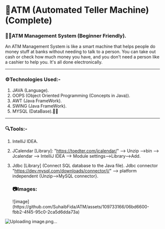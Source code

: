 # 🏧ATM (Automated Teller Machine) (Complete)

<h3>🧑‍💼ATM Management System (Beginner Friendly).</h3>

  An ATM Management System is like a smart machine that helps people do money stuff at banks without needing to
  talk to a person. You can take out cash or check how much money you have, and you don't need a person like a cashier to help you. It's all done 
  electronically.
  <hr>
 
<h3>⚙️Technologies Used:-</h3>
  
 1) JAVA (Language).
 2) OOPS (Object Oriented Programming (Concepts in Java)).
 3) AWT (Java FrameWork).
 4) SWING (Java FrameWork).
 5) MYSQL (DataBase).😶‍🌫️
  <hr>

<h3>🔍Tools:-</h3>

1) IntelliJ IDEA.
2) JCalendar [Library]:  "https://toedter.com/jcalendar/" --> Unzip -->bin --> Jcalendar --> IntelliJ IDEA --> Module settings-->Library-->Add.
3) Jdbc [Library] (Connect SQL database to the Java file). Jdbc connector "https://dev.mysql.com/downloads/connector/j/" --> platform independent
   {Unzip-->MySQL connector}.

   <h3>📷Images:</h3>
   ![image](https://github.com/SuhaibFida/ATM/assets/109733166/06bd6600-fbb2-4f45-95c0-2ca5d6dda73a)
 ![Uploading image.png…]()




